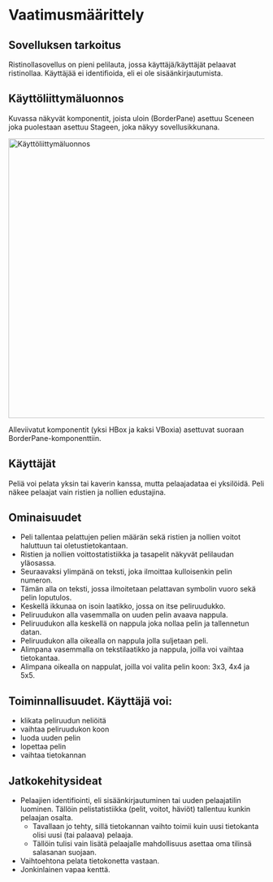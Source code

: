 # Vaatimusmäärittely

## Sovelluksen tarkoitus

Ristinollasovellus on pieni pelilauta, jossa käyttäjä/käyttäjät pelaavat ristinollaa.
Käyttäjää ei identifioida, eli ei ole sisäänkirjautumista.

## Käyttöliittymäluonnos

Kuvassa näkyvät komponentit, joista uloin (BorderPane) asettuu Sceneen joka puolestaan asettuu Stageen, joka näkyy sovellusikkunana.

<img src="https://user-images.githubusercontent.com/46410240/81379832-7b29d780-9112-11ea-8509-782e37186d51.png" alt="Käyttöliittymäluonnos" width="550" >

Alleviivatut komponentit (yksi HBox ja kaksi VBoxia) asettuvat suoraan BorderPane-komponenttiin.

## Käyttäjät

Peliä voi pelata yksin tai kaverin kanssa, mutta pelaajadataa ei yksilöidä.
Peli näkee pelaajat vain ristien ja nollien edustajina.

## Ominaisuudet

* Peli tallentaa pelattujen pelien määrän sekä ristien ja nollien voitot haluttuun tai oletustietokantaan.
* Ristien ja nollien voittostatistiikka ja tasapelit näkyvät pelilaudan yläosassa.
* Seuraavaksi ylimpänä on teksti, joka ilmoittaa kulloisenkin pelin numeron.
* Tämän alla on teksti, jossa ilmoitetaan pelattavan symbolin vuoro sekä pelin loputulos.
* Keskellä ikkunaa on isoin laatikko, jossa on itse peliruudukko.
* Peliruudukon alla vasemmalla on uuden pelin avaava nappula.
* Peliruudukon alla keskellä on nappula joka nollaa pelin ja tallennetun datan.
* Peliruudukon alla oikealla on nappula jolla suljetaan peli.
* Alimpana vasemmalla on tekstilaatikko ja nappula, joilla voi vaihtaa tietokantaa.
* Alimpana oikealla on nappulat, joilla voi valita pelin koon: 3x3, 4x4 ja 5x5.

## Toiminnallisuudet. Käyttäjä voi:

* klikata peliruudun neliöitä
* vaihtaa peliruudukon koon
* luoda uuden pelin
* lopettaa pelin
* vaihtaa tietokannan

## Jatkokehitysideat

* Pelaajien identifiointi, eli sisäänkirjautuminen tai uuden pelaajatilin luominen.
Tällöin pelistatistiikka (pelit, voitot, häviöt) tallentuu kunkin pelaajan osalta.
  * Tavallaan jo tehty, sillä tietokannan vaihto toimii kuin uusi tietokanta olisi uusi (tai palaava) pelaaja.
  * Tällöin tulisi vain lisätä pelaajalle mahdollisuus asettaa oma tilinsä salasanan suojaan.
* Vaihtoehtona pelata tietokonetta vastaan.
* Jonkinlainen vapaa kenttä.
